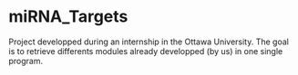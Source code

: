 miRNA_Targets
=============

Project developped during an internship in the Ottawa University. The goal is to retrieve differents modules already developped (by us) in one single program.
